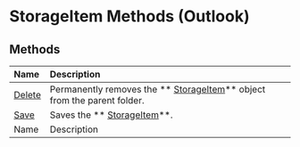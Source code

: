
# StorageItem Methods (Outlook)

## Methods



|**Name**|**Description**|
|:-----|:-----|
| [Delete](0ace6d9e-3dc7-52d5-ac20-97c2f3b109de.md)|Permanently removes the  ** [StorageItem](41776bc3-b838-2755-fd6b-3b5012fb9ae5.md)** object from the parent folder.|
| [Save](9462a342-294a-175e-7e8f-d416f0959f69.md)|Saves the  ** [StorageItem](41776bc3-b838-2755-fd6b-3b5012fb9ae5.md)**.|
|Name|Description|
